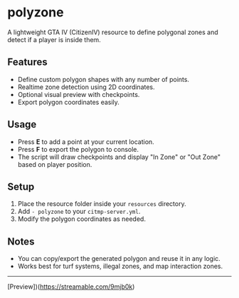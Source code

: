 # polyzone

A lightweight GTA IV (CitizenIV) resource to define polygonal zones and detect if a player is inside them.

## Features
- Define custom polygon shapes with any number of points.
- Realtime zone detection using 2D coordinates.
- Optional visual preview with checkpoints.
- Export polygon coordinates easily.

## Usage
- Press **E** to add a point at your current location.
- Press **F** to export the polygon to console.
- The script will draw checkpoints and display "In Zone" or "Out Zone" based on player position.

## Setup
1. Place the resource folder inside your `resources` directory.
2. Add `- polyzone` to your `citmp-server.yml`.
3. Modify the polygon coordinates as needed.

## Notes
- You can copy/export the generated polygon and reuse it in any logic.
- Works best for turf systems, illegal zones, and map interaction zones.
****

[Preview])(https://streamable.com/9mjb0k)
